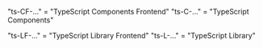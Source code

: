 "ts-CF-..." = "TypeScript Components Frontend"
"ts-C-..." = "TypeScript Components"


"ts-LF-..." = "TypeScript Library Frontend"
"ts-L-..." = "TypeScript Library"
